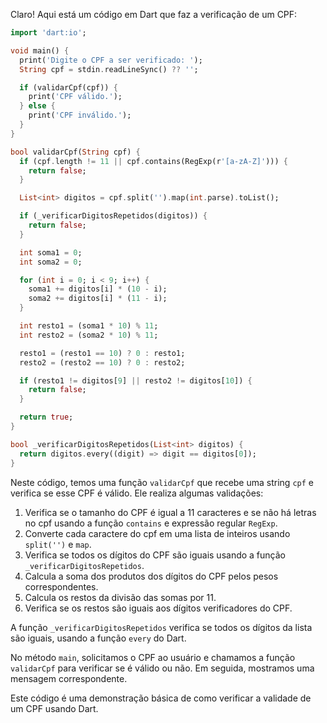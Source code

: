 Claro! Aqui está um código em Dart que faz a verificação de um CPF:

```dart
import 'dart:io';

void main() {
  print('Digite o CPF a ser verificado: ');
  String cpf = stdin.readLineSync() ?? '';

  if (validarCpf(cpf)) {
    print('CPF válido.');
  } else {
    print('CPF inválido.');
  }
}

bool validarCpf(String cpf) {
  if (cpf.length != 11 || cpf.contains(RegExp(r'[a-zA-Z]'))) {
    return false;
  }

  List<int> digitos = cpf.split('').map(int.parse).toList();

  if (_verificarDigitosRepetidos(digitos)) {
    return false;
  }

  int soma1 = 0;
  int soma2 = 0;

  for (int i = 0; i < 9; i++) {
    soma1 += digitos[i] * (10 - i);
    soma2 += digitos[i] * (11 - i);
  }

  int resto1 = (soma1 * 10) % 11;
  int resto2 = (soma2 * 10) % 11;

  resto1 = (resto1 == 10) ? 0 : resto1;
  resto2 = (resto2 == 10) ? 0 : resto2;

  if (resto1 != digitos[9] || resto2 != digitos[10]) {
    return false;
  }

  return true;
}

bool _verificarDigitosRepetidos(List<int> digitos) {
  return digitos.every((digit) => digit == digitos[0]);
}
```

Neste código, temos uma função `validarCpf` que recebe uma string `cpf` e verifica se esse CPF é válido. Ele realiza algumas validações:

1. Verifica se o tamanho do CPF é igual a 11 caracteres e se não há letras no cpf usando a função `contains` e expressão regular `RegExp`.
2. Converte cada caractere do cpf em uma lista de inteiros usando `split('')` e `map`.
3. Verifica se todos os dígitos do CPF são iguais usando a função `_verificarDigitosRepetidos`.
4. Calcula a soma dos produtos dos dígitos do CPF pelos pesos correspondentes.
5. Calcula os restos da divisão das somas por 11.
6. Verifica se os restos são iguais aos dígitos verificadores do CPF.

A função `_verificarDigitosRepetidos` verifica se todos os dígitos da lista são iguais, usando a função `every` do Dart.

No método `main`, solicitamos o CPF ao usuário e chamamos a função `validarCpf` para verificar se é válido ou não. Em seguida, mostramos uma mensagem correspondente.

Este código é uma demonstração básica de como verificar a validade de um CPF usando Dart.